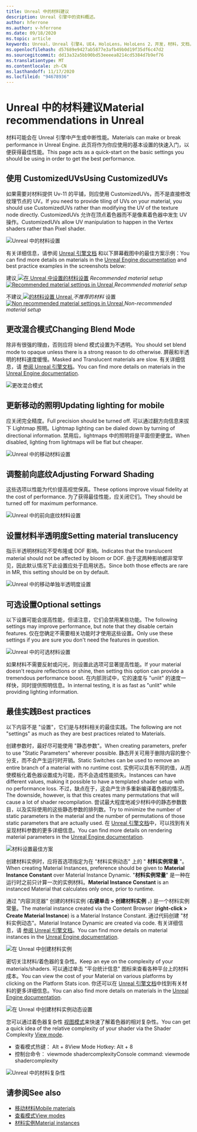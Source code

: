 ```yaml
---
title: Unreal 中的材料建议
description: Unreal 引擎中的资料概述。
author: hferrone
ms.author: v-hferrone
ms.date: 09/18/2020
ms.topic: article
keywords: Unreal，Unreal 引擎4，UE4，HoloLens，HoloLens 2，开发，材料，文档，指南，功能，全息影像，游戏开发，混合现实耳机，windows mixed reality 耳机，虚拟现实耳机
ms.openlocfilehash: d57689e9427ab5877e3afb49b0d19f35df6c47d2
ms.sourcegitcommit: dd13a32a5bb90bd53eeeea8214cd5384d7b9ef76
ms.translationtype: MT
ms.contentlocale: zh-CN
ms.lasthandoff: 11/17/2020
ms.locfileid: "94678936"
---
```

# <a name="material-recommendations-in-unreal"></a><span data-ttu-id="965f7-104">Unreal 中的材料建议</span><span class="sxs-lookup"><span data-stu-id="965f7-104">Material recommendations in Unreal</span></span>

<span data-ttu-id="965f7-105">材料可能会在 Unreal 引擎中产生或中断性能。</span><span class="sxs-lookup"><span data-stu-id="965f7-105">Materials can make or break performance in Unreal Engine.</span></span> <span data-ttu-id="965f7-106">此页将作为你应使用的基本设置的快速入门，以便获得最佳性能。</span><span class="sxs-lookup"><span data-stu-id="965f7-106">This page acts as a quick-start on the basic settings you should be using in order to get the best performance.</span></span>

## <a name="using-customizeduvs"></a><span data-ttu-id="965f7-107">使用 CustomizedUVs</span><span class="sxs-lookup"><span data-stu-id="965f7-107">Using CustomizedUVs</span></span>

<span data-ttu-id="965f7-108">如果需要对材料提供 Uv-11 的平铺，则应使用 CustomizedUVs，而不是直接修改纹理节点的 UV。</span><span class="sxs-lookup"><span data-stu-id="965f7-108">If you need to provide tiling of UVs on your material, you should use CustomizedUVs rather than modifying the UV of the texture node directly.</span></span> <span data-ttu-id="965f7-109">CustomizedUVs 允许在顶点着色器而不是像素着色器中发生 UV 操作。</span><span class="sxs-lookup"><span data-stu-id="965f7-109">CustomizedUVs allow UV manipulation to happen in the Vertex shaders rather than Pixel shader.</span></span> 

![Unreal 中的材料设置](images/unreal-materials-img-01c.png)

<span data-ttu-id="965f7-111">有关详细信息，请参阅 [Unreal 引擎文档](https://docs.unrealengine.com/Platforms/Mobile/Materials/index.html) 和以下屏幕截图中的最佳方案示例：</span><span class="sxs-lookup"><span data-stu-id="965f7-111">You can find more details on materials in the [Unreal Engine documentation](https://docs.unrealengine.com/Platforms/Mobile/Materials/index.html) and best practice examples in the screenshots below:</span></span>

<span data-ttu-id="965f7-112">建议[ ![ 在 Unreal ](images/unreal-materials-img-01.png) 中设置的材料设置](images/unreal-materials-img-01.png#lightbox) 
 *Recommended material setup*</span><span class="sxs-lookup"><span data-stu-id="965f7-112">[ ![Recommended material settings in Unreal](images/unreal-materials-img-01.png) ](images/unreal-materials-img-01.png#lightbox)
*Recommended material setup*</span></span>

<span data-ttu-id="965f7-113">不建议[ ![ 的材料设置 Unreal ](images/unreal-materials-img-01b.png) ](images/unreal-materials-img-01b.png#lightbox) 
 *不推荐的材料* 设置</span><span class="sxs-lookup"><span data-stu-id="965f7-113">[ ![Non recommended material settings in Unreal](images/unreal-materials-img-01b.png) ](images/unreal-materials-img-01b.png#lightbox)
*Non-recommended material setup*</span></span>

## <a name="changing-blend-mode"></a><span data-ttu-id="965f7-114">更改混合模式</span><span class="sxs-lookup"><span data-stu-id="965f7-114">Changing Blend Mode</span></span>

<span data-ttu-id="965f7-115">除非有很强的理由，否则应将 blend 模式设置为不透明。</span><span class="sxs-lookup"><span data-stu-id="965f7-115">You should set blend mode to opaque unless there is a strong reason to do otherwise.</span></span> <span data-ttu-id="965f7-116">屏蔽和半透明的材料速度缓慢。</span><span class="sxs-lookup"><span data-stu-id="965f7-116">Masked and Translucent materials are slow.</span></span> <span data-ttu-id="965f7-117">有关详细信息，请 [参阅 Unreal 引擎文档](https://docs.unrealengine.com/Platforms/Mobile/Materials/index.html)。</span><span class="sxs-lookup"><span data-stu-id="965f7-117">You can find more details on materials in the [Unreal Engine documentation](https://docs.unrealengine.com/Platforms/Mobile/Materials/index.html).</span></span>

![更改混合模式](images/unreal-materials-img-02.jpg)

## <a name="updating-lighting-for-mobile"></a><span data-ttu-id="965f7-119">更新移动的照明</span><span class="sxs-lookup"><span data-stu-id="965f7-119">Updating lighting for mobile</span></span>

<span data-ttu-id="965f7-120">应关闭完全精度。</span><span class="sxs-lookup"><span data-stu-id="965f7-120">Full precision should be turned off.</span></span> <span data-ttu-id="965f7-121">可以通过翻方向信息来拔下 Lightmap 照明。</span><span class="sxs-lookup"><span data-stu-id="965f7-121">Lightmap lighting can be dialed down by turning of directional information.</span></span> <span data-ttu-id="965f7-122">禁用后，lightmaps 中的照明将是平面但更便宜。</span><span class="sxs-lookup"><span data-stu-id="965f7-122">When disabled, lighting from lightmaps will be flat but cheaper.</span></span>

![Unreal 中的移动材料设置](images/unreal-materials-img-03.jpg)

## <a name="adjusting-forward-shading"></a><span data-ttu-id="965f7-124">调整前向底纹</span><span class="sxs-lookup"><span data-stu-id="965f7-124">Adjusting Forward Shading</span></span>

<span data-ttu-id="965f7-125">这些选项以性能为代价提高视觉保真。</span><span class="sxs-lookup"><span data-stu-id="965f7-125">These options improve visual fidelity at the cost of performance.</span></span> <span data-ttu-id="965f7-126">为了获得最佳性能，应关闭它们。</span><span class="sxs-lookup"><span data-stu-id="965f7-126">They should be turned off for maximum performance.</span></span>

![Unreal 中的前向底纹材料设置](images/unreal-materials-img-04.jpg)

## <a name="setting-material-translucency"></a><span data-ttu-id="965f7-128">设置材料半透明度</span><span class="sxs-lookup"><span data-stu-id="965f7-128">Setting material translucency</span></span>

<span data-ttu-id="965f7-129">指示半透明材料应不受布隆或 DOF 影响。</span><span class="sxs-lookup"><span data-stu-id="965f7-129">Indicates that the translucent material should not be affected by bloom or DOF.</span></span> <span data-ttu-id="965f7-130">由于这两种影响都非常罕见，因此默认情况下此设置应处于启用状态。</span><span class="sxs-lookup"><span data-stu-id="965f7-130">Since both those effects are rare in MR, this setting should be on by default.</span></span>

![Unreal 中的移动单独半透明度设置](images/unreal-materials-img-05.jpg)

## <a name="optional-settings"></a><span data-ttu-id="965f7-132">可选设置</span><span class="sxs-lookup"><span data-stu-id="965f7-132">Optional settings</span></span>

<span data-ttu-id="965f7-133">以下设置可能会提高性能，但请注意，它们会禁用某些功能。</span><span class="sxs-lookup"><span data-stu-id="965f7-133">The following settings may improve performance, but note that they disable certain features.</span></span> <span data-ttu-id="965f7-134">仅在您确定不需要相关功能时才使用这些设置。</span><span class="sxs-lookup"><span data-stu-id="965f7-134">Only use these settings if you are sure you don't need the features in question.</span></span>

![Unreal 中的可选材料设置](images/unreal-materials-img-06.jpg)

<span data-ttu-id="965f7-136">如果材料不需要反射或闪光，则设置此选项可显著提高性能。</span><span class="sxs-lookup"><span data-stu-id="965f7-136">If your material doesn't require reflections or shine, then setting this option can provide a tremendous performance boost.</span></span> <span data-ttu-id="965f7-137">在内部测试中，它的速度与 "unlit" 的速度一样快，同时提供照明信息。</span><span class="sxs-lookup"><span data-stu-id="965f7-137">In internal testing, it is as fast as "unlit" while providing lighting information.</span></span>

## <a name="best-practices"></a><span data-ttu-id="965f7-138">最佳实践</span><span class="sxs-lookup"><span data-stu-id="965f7-138">Best practices</span></span>

<span data-ttu-id="965f7-139">以下内容不是 "设置"，它们是与材料相关的最佳实践。</span><span class="sxs-lookup"><span data-stu-id="965f7-139">The following are not "settings" as much as they are best practices related to Materials.</span></span>

<span data-ttu-id="965f7-140">创建参数时，最好尽可能使用 "静态参数"。</span><span class="sxs-lookup"><span data-stu-id="965f7-140">When creating parameters, prefer to use "Static Parameters" wherever possible.</span></span> <span data-ttu-id="965f7-141">静态开关可用于删除内容的整个分支，而不会产生运行时开销。</span><span class="sxs-lookup"><span data-stu-id="965f7-141">Static Switches can be used to remove an entire branch of a material with no runtime cost.</span></span> <span data-ttu-id="965f7-142">实例可以具有不同的值，从而使模板化着色器设置成为可能，而不会造成性能损失。</span><span class="sxs-lookup"><span data-stu-id="965f7-142">Instances can have different values, making it possible to have a templated shader setup with no performance loss.</span></span> <span data-ttu-id="965f7-143">不过，缺点在于，这会产生许多重新编译着色器的情况。</span><span class="sxs-lookup"><span data-stu-id="965f7-143">The downside, however, is that this creates many permutations that will cause a lot of shader recompilation.</span></span> <span data-ttu-id="965f7-144">尝试最大程度地减少材料中的静态参数数目，以及实际使用的这些静态参数的排列数。</span><span class="sxs-lookup"><span data-stu-id="965f7-144">Try to minimize the number of static parameters in the material and the number of permutations of those static parameters that are actually used.</span></span> <span data-ttu-id="965f7-145">在 [Unreal 引擎文档](https://docs.unrealengine.com/Engine/Rendering/Materials/ExpressionReference/Parameters/index.html#staticswitchparameter)中，可以找到有关呈现材料参数的更多详细信息。</span><span class="sxs-lookup"><span data-stu-id="965f7-145">You can find more details on rendering material parameters in the [Unreal Engine documentation](https://docs.unrealengine.com/Engine/Rendering/Materials/ExpressionReference/Parameters/index.html#staticswitchparameter).</span></span>

![材料设置最佳方案](images/unreal-materials-img-07.jpg)

<span data-ttu-id="965f7-147">创建材料实例时，应将首选项指定为在 "材料实例动态" 上的 " **材料实例常量** "。</span><span class="sxs-lookup"><span data-stu-id="965f7-147">When creating Material Instances, preference should be given to **Material Instance Constant** over Material Instance Dynamic.</span></span> <span data-ttu-id="965f7-148">"**材料实例常量**" 是一种在运行时之前只计算一次的实例材料。</span><span class="sxs-lookup"><span data-stu-id="965f7-148">**Material Instance Constant** is an instanced Material that calculates only once, prior to runtime.</span></span>

<span data-ttu-id="965f7-149">通过 "内容浏览器" 创建的材料实例 (**右键单击 > 创建材料实例** ，) 是一个材料实例常量。</span><span class="sxs-lookup"><span data-stu-id="965f7-149">The material instance created via the Content Browser (**right-click > Create Material Instance**) is a Material Instance Constant.</span></span> <span data-ttu-id="965f7-150">通过代码创建 "材料实例动态"。</span><span class="sxs-lookup"><span data-stu-id="965f7-150">Material Instance Dynamic are created via code.</span></span> <span data-ttu-id="965f7-151">有关详细信息，请 [参阅 Unreal 引擎文档](https://docs.unrealengine.com/Engine/Rendering/Materials/MaterialInstances/index.html)。</span><span class="sxs-lookup"><span data-stu-id="965f7-151">You can find more details on material instances in the [Unreal Engine documentation](https://docs.unrealengine.com/Engine/Rendering/Materials/MaterialInstances/index.html).</span></span>

![在 Unreal 中创建材料实例](images/unreal-materials-img-08.png)

<span data-ttu-id="965f7-153">密切关注材料/着色器的复杂性。</span><span class="sxs-lookup"><span data-stu-id="965f7-153">Keep an eye on the complexity of your materials/shaders.</span></span> <span data-ttu-id="965f7-154">可以通过单击 "平台统计信息" 图标来查看各种平台上的材料成本。</span><span class="sxs-lookup"><span data-stu-id="965f7-154">You can view the cost of your Material on various platforms by clicking on the Platform Stats icon.</span></span> <span data-ttu-id="965f7-155">你还可以在 [Unreal 引擎文档](https://docs.unrealengine.com/Platforms/Mobile/Materials/index.html)中找到有关材料的更多详细信息。</span><span class="sxs-lookup"><span data-stu-id="965f7-155">You can also find more details on materials in the [Unreal Engine documentation](https://docs.unrealengine.com/Platforms/Mobile/Materials/index.html).</span></span>

![在 Unreal 中创建材料实例动态设置](images/unreal-materials-img-09.png)

<span data-ttu-id="965f7-157">您可以通过着色器复杂性 [视图模式](https://docs.unrealengine.com/Engine/UI/LevelEditor/Viewports/ViewModes/index.html)来快速了解着色器的相对复杂性。</span><span class="sxs-lookup"><span data-stu-id="965f7-157">You can get a quick idea of the relative complexity of your shader via the Shader Complexity [View mode](https://docs.unrealengine.com/Engine/UI/LevelEditor/Viewports/ViewModes/index.html).</span></span>

* <span data-ttu-id="965f7-158">查看模式热键： Alt + 8</span><span class="sxs-lookup"><span data-stu-id="965f7-158">View Mode Hotkey: Alt + 8</span></span>
* <span data-ttu-id="965f7-159">控制台命令： viewmode shadercomplexity</span><span class="sxs-lookup"><span data-stu-id="965f7-159">Console command: viewmode shadercomplexity</span></span>

![Unreal 中的材料复杂性](images/unreal-materials-img-10.png)

## <a name="see-also"></a><span data-ttu-id="965f7-161">请参阅</span><span class="sxs-lookup"><span data-stu-id="965f7-161">See also</span></span>
* [<span data-ttu-id="965f7-162">移动材料</span><span class="sxs-lookup"><span data-stu-id="965f7-162">Mobile materials</span></span>](https://docs.unrealengine.com/Platforms/Mobile/Materials/index.html)
* [<span data-ttu-id="965f7-163">查看模式</span><span class="sxs-lookup"><span data-stu-id="965f7-163">View modes</span></span>](https://docs.unrealengine.com/Engine/UI/LevelEditor/Viewports/ViewModes/index.html)
* [<span data-ttu-id="965f7-164">材料实例</span><span class="sxs-lookup"><span data-stu-id="965f7-164">Material instances</span></span>](https://docs.unrealengine.com/Engine/Rendering/Materials/MaterialInstances/index.html)
